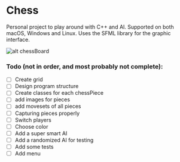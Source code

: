 # Chess
Personal project to play around with C++ and AI. Supported on both macOS, Windows and Linux. 
Uses the SFML library for the graphic interface.

![alt chessBoard](https://imgur.com/hqPbrHC.png)

### Todo (not in order, and most probably not complete):
- [ ] Create grid
- [ ] Design program structure
- [ ] Create classes for each chessPiece
- [ ] add images for pieces
- [ ] add movesets of all pieces
- [ ] Capturing pieces properly
- [ ] Switch players 
- [ ] Choose color
- [ ] Add a super smart AI
- [ ] Add a randomized AI for testing
- [ ] Add some tests
- [ ] Add menu
